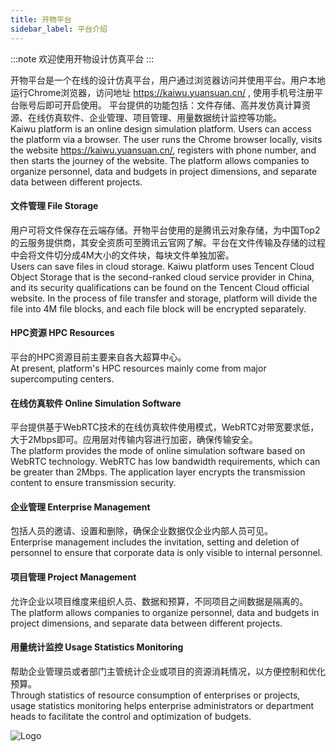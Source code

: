 ```yaml
---
title: 开物平台
sidebar_label: 平台介绍
---
```


:::note 欢迎使用开物设计仿真平台
:::

开物平台是一个在线的设计仿真平台，用户通过浏览器访问并使用平台。用户本地运行Chrome浏览器，访问地址 https://kaiwu.yuansuan.cn/ , 使用手机号注册平台账号后即可开启使用。 平台提供的功能包括：文件存储、高并发仿真计算资源、在线仿真软件、企业管理、项目管理、用量数据统计监控等功能。   
Kaiwu platform is an online design simulation platform. Users can access the platform via a browser. The user runs the Chrome browser locally, visits the website https://kaiwu.yuansuan.cn/, registers with phone number, and then starts the journey of the website. The platform allows companies to organize personnel, data and budgets in project dimensions, and separate data between different projects.

####	文件管理 File Storage
用户可将文件保存在云端存储。开物平台使用的是腾讯云对象存储，为中国Top2的云服务提供商，其安全资质可至腾讯云官网了解。平台在文件传输及存储的过程中会将文件切分成4M大小的文件块，每块文件单独加密。  
Users can save files in cloud storage. Kaiwu platform uses Tencent Cloud Object Storage that is the second-ranked cloud service provider in China, and its security qualifications can be found on the Tencent Cloud official website. In the process of file transfer and storage, platform will divide the file into 4M file blocks, and each file block will be encrypted separately.

####	HPC资源 HPC Resources
平台的HPC资源目前主要来自各大超算中心。  
At present, platform's HPC resources mainly come from major supercomputing centers.

####	在线仿真软件 Online Simulation Software
平台提供基于WebRTC技术的在线仿真软件使用模式，WebRTC对带宽要求低，大于2Mbps即可。应用层对传输内容进行加密，确保传输安全。  
The platform provides the mode of online simulation software based on WebRTC technology. WebRTC has low bandwidth requirements, which can be greater than 2Mbps. The application layer encrypts the transmission content to ensure transmission security.

####	企业管理 Enterprise Management
包括人员的邀请、设置和删除，确保企业数据仅企业内部人员可见。  
Enterprise management includes the invitation, setting and deletion of personnel to ensure that corporate data is only visible to internal personnel.

####	项目管理 Project Management
允许企业以项目维度来组织人员、数据和预算，不同项目之间数据是隔离的。  
The platform allows companies to organize personnel, data and budgets in project dimensions, and separate data between different projects.

####	用量统计监控 Usage Statistics Monitoring
帮助企业管理员或者部门主管统计企业或项目的资源消耗情况，以方便控制和优化预算。  
Through statistics of resource consumption of enterprises or projects, usage statistics monitoring helps enterprise administrators or department heads to facilitate the control and optimization of budgets.

![Logo](/img/page.png)
